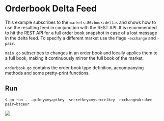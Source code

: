 # Orderbook Delta Feed

This example subscribes to the `markets:86:book:deltas` and shows how to use the resulting feed in conjunction with the REST API. It is recommended to hit the REST API for a full order book snapshot in case of a lost message in the delta feed. To specify a different market use the flags `-exchange` and `-pair`.

`main.go` subscribes to changes in an order book and locally applies them to a full book, making it continuously mirror the full book of the market.

`orderbook.go` contains the order book type definition, accompanying methods and some pretty-print functions.

## Run

```
$ go run . -apikey=myapikey -secretkey=mysecretkey -exchange=kraken -pair=btceur
```

![](https://github.com/cryptowatch/stream-client-go/blob/master/examples/orderbook/screenshot.png?raw=true)
